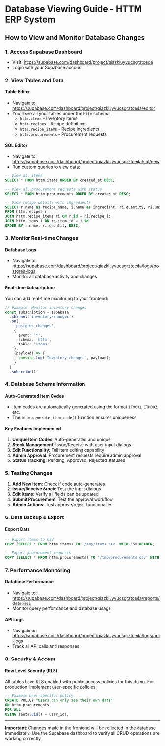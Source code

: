 # Database Viewing Guide - HTTM ERP System

## How to View and Monitor Database Changes

### 1. Access Supabase Dashboard
- Visit: https://supabase.com/dashboard/project/qiazkluyvucsgrztceda
- Login with your Supabase account

### 2. View Tables and Data

#### Table Editor
- Navigate to: https://supabase.com/dashboard/project/qiazkluyvucsgrztceda/editor
- You'll see all your tables under the `httm` schema:
  - `httm.items` - Inventory items
  - `httm.recipes` - Recipe definitions
  - `httm.recipe_items` - Recipe ingredients
  - `httm.procurements` - Procurement requests

#### SQL Editor
- Navigate to: https://supabase.com/dashboard/project/qiazkluyvucsgrztceda/sql/new
- Run custom queries to view data:

```sql
-- View all items
SELECT * FROM httm.items ORDER BY created_at DESC;

-- View all procurement requests with status
SELECT * FROM httm.procurements ORDER BY created_at DESC;

-- View recipe details with ingredients
SELECT r.name as recipe_name, i.name as ingredient, ri.quantity, ri.unit
FROM httm.recipes r
JOIN httm.recipe_items ri ON r.id = ri.recipe_id
JOIN httm.items i ON ri.item_id = i.id
ORDER BY r.name, ri.quantity DESC;
```

### 3. Monitor Real-time Changes

#### Database Logs
- Navigate to: https://supabase.com/dashboard/project/qiazkluyvucsgrztceda/logs/postgres-logs
- Monitor all database activity and changes

#### Real-time Subscriptions
You can add real-time monitoring to your frontend:

```typescript
// Example: Monitor inventory changes
const subscription = supabase
  .channel('inventory-changes')
  .on(
    'postgres_changes',
    {
      event: '*',
      schema: 'httm',
      table: 'items'
    },
    (payload) => {
      console.log('Inventory change:', payload);
    }
  )
  .subscribe();
```

### 4. Database Schema Information

#### Auto-Generated Item Codes
- Item codes are automatically generated using the format `ITM001`, `ITM002`, etc.
- The `httm.generate_item_code()` function ensures uniqueness

#### Key Features Implemented
1. **Unique Item Codes**: Auto-generated and unique
2. **Stock Management**: Issue/Receive with user input dialogs
3. **Edit Functionality**: Full item editing capability
4. **Admin Approval**: Procurement requests require admin approval
5. **Status Tracking**: Pending, Approved, Rejected statuses

### 5. Testing Changes

1. **Add New Item**: Check if code auto-generates
2. **Issue/Receive Stock**: Test the input dialogs
3. **Edit Items**: Verify all fields can be updated
4. **Submit Procurement**: Test the approval workflow
5. **Admin Actions**: Test approve/reject functionality

### 6. Data Backup & Export

#### Export Data
```sql
-- Export items to CSV
COPY (SELECT * FROM httm.items) TO '/tmp/items.csv' WITH CSV HEADER;

-- Export procurement requests
COPY (SELECT * FROM httm.procurements) TO '/tmp/procurements.csv' WITH CSV HEADER;
```

### 7. Performance Monitoring

#### Database Performance
- Navigate to: https://supabase.com/dashboard/project/qiazkluyvucsgrztceda/reports/database
- Monitor query performance and database usage

#### API Logs
- Navigate to: https://supabase.com/dashboard/project/qiazkluyvucsgrztceda/logs/api-logs
- Track all API calls and responses

### 8. Security & Access

#### Row Level Security (RLS)
All tables have RLS enabled with public access policies for this demo.
For production, implement user-specific policies:

```sql
-- Example user-specific policy
CREATE POLICY "Users can only see their own data"
ON httm.procurements
FOR ALL
USING (auth.uid() = user_id);
```

---

**Important**: Changes made in the frontend will be reflected in the database immediately. Use the Supabase dashboard to verify all CRUD operations are working correctly.
